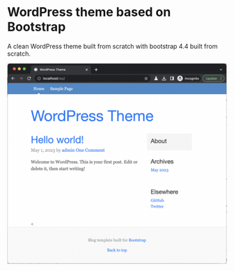 # WordPress theme based on Bootstrap
A clean WordPress theme built from scratch with bootstrap 4.4 built from scratch.

![example 1](./screenshot.png)
